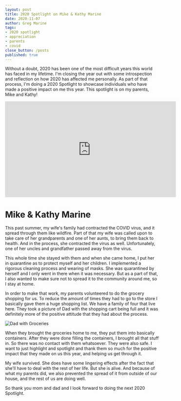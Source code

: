 ```yaml
---
layout: post
title: 2020 Spotlight on Mike & Kathy Marine
date: 2020-11-07
author: Greg Marine
tags: 
- 2020 spotlight
- appreciation
- parents
- covid
close_button: /posts
published: true
---
```


Without a doubt, 2020 has been one of the most difficult years this world has faced in my lifetime. I'm closing the year out with some introspection and reflection on how 2020 has affected me personally. As part of that process, I'm doing a 2020 Spotlight to showcase individuals who have made a positive impact on me this year. This spotlight is on my parents, Mike and Kathy!

<!--more-->

<iframe width="560" height="315" src="https://www.youtube.com/embed/vaMlaaVrEIk" frameborder="0" allow="accelerometer; autoplay; clipboard-write; encrypted-media; gyroscope; picture-in-picture" allowfullscreen></iframe>

# Mike & Kathy Marine

This past summer, my wife's family had contracted the COVID virus, and it spread through them like wildfire. Part of that my wife was called upon to take care of her grandparents and one of her aunts, to bring them back to health. And in the process, she contracted the virus as well. Unfortunately, one of her uncles and grandfather passed away from the virus.

This whole time she stayed with them and when she came home, I put her in quarantine as to protect myself and her children. I implemented a rigorous cleaning process and wearing of masks. She was quarantined by herself and I only went in there when it was necessary. But as a part of that, I also wanted to make sure not to spread it to the community around me, so I stay at home.

In order to make that work, my parents volunteered to do the grocery shopping for us. To reduce the amount of times they had to go to the store I basically gave them a huge shopping list. We have a family of four that live here. They took a picture of Dad with the shopping cart being full and it was definitely more of the positive attitude that they had about the process.

![Dad with Groceries](/assets/img/collections/posts/spotlight-on-mike-kathy-marine/spotlight-on-mike-kathy-marine-1.jpg "Dad with Groceries")

When they brought the groceries home to me, they put them into basically containers. After they were done filling the containers, I brought all that stuff in. So there was no contact with them whatsoever. They were also safe. I want to just highlight and spotlight and thank them so much for the positive impact that they made on us this year, and helping us get through it.

My wife survived. She does have some lingering effects after the fact that she'll have to deal with the rest of her life. But she is alive. And because of what my parents did, we also prevented the spread of it from outside of our house, and the rest of us are doing well.

So thank you mom and dad and I look forward to doing the next 2020 Spotlight.


